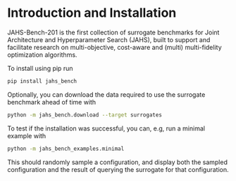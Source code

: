 # Introduction and Installation

JAHS-Bench-201 is the first collection of surrogate benchmarks for Joint Architecture and Hyperparameter Search (JAHS), built to support and
facilitate research on multi-objective, cost-aware and (multi) multi-fidelity optimization algorithms.


To install using pip run

```bash
pip install jahs_bench
```

Optionally, you can download the data required to use the surrogate benchmark ahead of time with
```bash
python -m jahs_bench.download --target surrogates
```

To test if the installation was successful, you can, e.g, run a minimal example with
```bash
python -m jahs_bench_examples.minimal
```
This should randomly sample a configuration, and display both the sampled configuration and the result of querying the
surrogate for that configuration.
